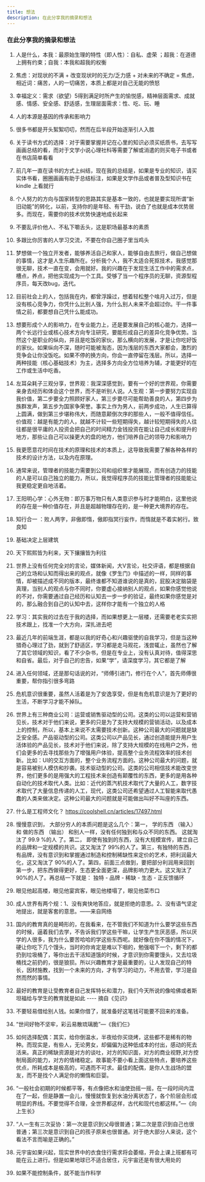 ```yaml
---
title: 想法
description: 在此分享我的摘录和想法
---
```


### 在此分享我的摘录和想法

1. 人是什么，本我：最原始生理的特性（即人性）：自私、虚荣	；超我：在道德上拥有约束；自我：本我和超我的权衡

2. 焦虑：对现状的不满 + 改变现状时的无力/乏力感 + 对未来的不确定 = 焦虑，相近词：痛苦，人的一切痛苦，本质上都是对自己无能的愤怒

3. 幸福定义：需求（欲望）5得到满足时所产生的愉悦感，精神层面需求、成就感、情感、安全感、舒适感，生理层面需求：性、吃、玩、睡

4. 人的本源是基因的传承和影响力

5. 很多书都是开头絮絮叨叨，然而在后半段开始逐渐引人入胜

6. 关于读书方式的选择：对于需要掌握并记在心里的知识必须买纸质书，去写写画画总结的看，而对于文学小说心理社科等需要了解或消遣的则买电子书或者在书店简单看看

7. 前几年一直在读书的方式上纠结，现在我的总结是，如果是专业的知识，请买实体书看，圈圈画画有助于总结标注，如果是文学作品或者普及型知识书在 kindle 上看就行

8. 个人努力的方向与国家转型的思路其实是基本一致的，也就是要实现所谓“新旧动能”的转化，以前，支持你的是年轻、有干劲，说白了也就是成本优势居多。而现在，需要你的技术优势快速地成长起来

9. 不要乱评价他人、不私下嚼舌头，这是职场最基本的素质

10. 多跟比你厉害的人学习交流，不要在你自己圈子里当鸡头

12. 梦想做一个独立开发者，能够养活自己和家人，能够自由去旅行，做自己想做的事情，这才是人生乐趣所在。分析我个人，我不太适合死抠技术，我感觉那很无聊，技术一直在变，会用就好。我的兴趣在于发现生活工作中的需求点，槽点，养点，把他实现成为一个工具。受够了当一个程序员的无聊，资源型程序员，每天改bug，迭代。

13. 目前社会上的人，包括我在内，都曾浮躁过，想着轻松整个啥月入过万，但是没有核心竞争力，你凭什么比别人强，为什么别人未来不会超过你。干一件事情之前，都要想自己凭什么能成功。

14. 想要形成个人的影响力，在专业能力上，还是要发展自己的核心能力，选择一两个长远行业或核心技术方向专注研究，要能形成自己的差异化竞争优势。当然这个是职业的纵向，并且是吃饭的家伙，那么横向的发展，才是让你吃好饭的家伙。如果纵向不深，随时可能被淘态，因为浅层的东西大家都会，激烈的竞争会让你没饭吃。如果不停的换方向，你会一直停留在浅层。所以，选择一两种技能（核心基础技术）为主，选择多方向全方位培养为辅，才能更好的在工作或生活中吃香。

15. 左耳朵耗子三观分享，世界观：我深深感觉到，要有一个好的世界观，你需要亲身去经历和体会这个世界，而不是听别人说。人生观：第一步要努力实现自我价值，第二步要全力照顾好家人，第三步要尽可能帮助善良的人，第四步为族群发声，第五步为国家争荣誉。事实上作为男人，前两步成功，人生已算得上圆满，做到第三步堪称伟大，而随意颠倒次序的那些人，一般不值得信任。价值观：越是有能力的人，就越不计较一些短期得失，越计较短期得失的人往往都是很平庸的人投资会把自己的时间精力金钱投资在能让自己成长和提升的地方，那些让自己可以操更大的盘的地方，他们培养自己的领导力和影响力

16. 我更愿意花时间在技术的原理和技术的本质上，这导致我需要了解各种各样的技术的设计方法，以及内在原理。

17. 通常来说，管理者的技能力需要到公司和组织里才能展现，而有创造力的技能的人是可以自己独立的能力，所以，我觉得程序员的技能比管理者的技能能让我更稳定更自地活着。

18. 王阳明心学：心外无物：即万事万物只有人类意识参与时才能明白，这里他说的存在是一种价值存在，并且是超越物理存在的，是一种更大境界的存在。

19. 知行合一 ：败人两字，非傲即惰，傲即指冥行妄作，而惰就是不着实躬行。致良知

20. 基础决定上层建筑

21. 天下熙熙皆为利来，天下攘攘皆为利往

22. 世界上没有任何完全对的言论，媒体新闻，大V言论，社交评语，都是根据自己的立场和认知而得出来的观点，就像《罗生门》中描述的一样，同样的事情，却被描述成不同的版本，最终谁都不知道谁说的是真的，屁股决定脑袋是真理，当别人的观点与你不同时，你要虚心接纳别人的观点，如果你感觉他说的不对，你需要通过自己经历和认知去一步一步的验证，最终如果你感觉是对的，那么融合到自己的认知中去，这样你才能有一个独立的人格

23. 学习：其实我的过去在于我的选择，而如果想更上一层楼，还需要老老实实把技术跟上，找准一个大方向，深扎进去吧

24. 最近几年的前端生涯，都是以我的好奇心和兴趣驱使的自我学习，但是当这种猎奇心理过了劲，就到了舒适区，学习都是走马观花，浅尝辄止，虽然也了解了其它领域的知识，看了不少杂书，但是在专业上，没有认真对待，值得深思和自省。最后，对于自己的忠告，如果“学”，请深度学习，其它都是了解

25. 进入任何领域，还是那句话说的对，“师傅引进门，修行在个人”，首先师傅很重要，帮你指引很多弯路

26. 危机意识很重要，虽然人活着是为了安逸享受，但是有危机意识是为了更好的生活，不断学习才能不掉队。

27. 世界上有三种商业公司：运营或销售驱动型的公司。这类的公司以运营和营销见长，技术对于他们来说，更多的只是为了支持大规模的营销活动，以及成本上的控制，所以，基本上来说不太需要技术创新。这种公司最大的问题就是缺乏安全感。产品驱动型的公司。这类公司以产品见长，通过创造能提升用户生活体验的产品见长，技术对于他们来说，除了支持大规模的在线用户之外，他们会更多的去寻找那些为了增强用户体验，提高整个业务流程效率的技术创新。比如：UI的交互方面的，整个业务流程方面的。这种公司最大的问题，就是容易被别人模仿和抄袭。技术驱动型的公司。这类的公司相信技术能改变世界，他们更多的是用强大的工程技术来创造有颠覆性的东西，更多的是用各种自动化的技术取代人类。比如：近代的蒸汽机技术取代了大量的人工，数字技术取代了大量信息传递的人工，现代，这类公司还希望通过人工智能来取代愚蠢的人类来做决定。这种公司最大的问题就是可能做出叫好不叫座的东西。

28. 什么是工程师文化？ https://coolshell.cn/articles/17497.html

29. 慢慢意识到， 大部分穷人的本质问题是这么几个：第一， 学的东西 （输入） 和 做的东西 （输出） 和别人一样，没有任何独到和与众不同的东西。 这就淘汰了 99.9 %的人 了。第二， 即使有独到的东西，没有大规模宣传，建立自己的品牌和一定规模的共识。这又淘汰了 99%的人了。第三，有独特的东西，有品牌，没有意识到和掌握通过制造和控制稀缺性来定价的艺术，把利润最大化，这又淘汰了 90%的人了。第四，前面三点做到，要把部分利润用来回到第一步，把东西做得更好，生态更全面更深，品牌影响力更大。这又淘汰了 90%的人了。再总结一下就是： 独特 - 品牌 - 稀缺 - 生态 - 正反馈循环

30. 眼见他起高楼，眼见他宴宾客，眼见他楼塌了，眼见他菜市口

31. 成人世界有两个规：1、没有爽快地答应，就是拒绝的意思。2、没有语气坚定地提出，就是客套的意思。——来自网络

32. 国内的教育真的是畸形的，在我看来，在不管我们不知道为什么要学这些东西的时候，逼着我们去学，不告诉我们学这些干嘛，让学生产生厌恶感，所以厌学的人很多，我为什么要苦哈哈的学这些东西呢。就好像在你不饿的情况下，硬让你吃下几个馒头，当时的你肯定是难以下咽的，勉强咽下一个，剩下的都扔到垃圾桶了，等你出去干活知道饿的时候，才意识到你需要馒头，又去垃圾桶找之前扔的，很是狼狈。所以兴趣教育才是最重要的，让人发现自己的特长，因材施教，找到一个未来的方向，才有学习的动力，不用去管，学习是自然而然的事情。

33. 最好的教育是让受教育者自己发挥特长和潜力，我们今天所说的像哈佛或者斯坦福给与学生的教育就是如此 ---- 摘自《见识》

34. 不要轻易借给别人钱。如果你借了，就准备好这笔钱可能要不回来的准备。

35. “世间好物不坚牢，彩云易散琉璃脆”—《我们仨》

36. 如何选择配偶：其实，给你倒温水，半夜给你买烧烤，这些都不是稀有的物种。而现实是，有些人，无论男女，却偏偏为这种低成本的付出，感动的死去活来。真正的稀缺资源是对方的谈吐，对方的知识面，对方的商业视野,对方控制局面的能力，对方的情绪稳定。故事能不要小看上面这些特点，要培养这些优点，所耗成本是极高的，可遇而不可求。最佳的配偶，是你人生战场的盟友，而不是找个人满足你的懒惰和巨婴。

37. “一般社会初期的时候都平等，有点像把水和油使劲摇一摇，在一段时间内混在了一起，但是静置一会儿，慢慢就恢复到水油分离状态了，各个阶层会形成明显的界线。不要觉得不合理，全世界都这样，古代和现代也都这样。”—《向上生长》

38. “人一生有三次妥协：第一次是意识到父母很普通；第二次是意识到自己也很普通；第三次是意识到自己的孩子原来也很普通。对于绝大部分人来说，这个看法不言而喻是正确的。”

39. 元宇宙如果兴起，现实世界中的衣食住行需求将会萎缩，开会上课上班都有可能在云上进行。但是如果地球已不适合居住，元宇宙还是有很大用处的

40. 如果不能控制条件，就不能当作科学
